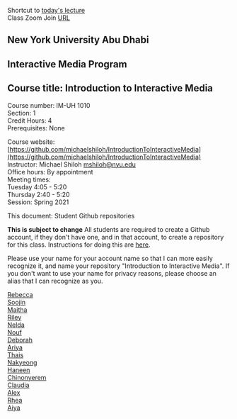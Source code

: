 Shortcut to [today's lecture](lectureNotes.md/#todays-lecture)    
Class Zoom Join [URL](https://nyu.zoom.us/j/91294673706)  

## New York University Abu Dhabi    
## Interactive Media Program    
## Course title: Introduction to Interactive Media  
Course number: IM-UH 1010   
Section: 1    
Credit Hours: 4         
Prerequisites: None       

Course website: [https://github.com/michaelshiloh/IntroductionToInteractiveMedia](https://github.com/michaelshiloh/IntroductionToInteractiveMedia)      
Instructor: Michael Shiloh mshiloh@nyu.edu    
Office hours: By appointment  
Meeting times:        
Tuesday 4:05 - 5:20  
Thursday 2:40 - 5:20  
Session: Spring 2021       

This document: Student Github repositories

**This is subject to change**
All students are required to create a Github account, if they don't have one,
and in that account, to create a repository for this class. Instructions for
doing this are
[here](https://github.com/michaelshiloh/resourcesForClasses#github-resources).

Please use your name for your account name so that I can more easily recognize
it, and name your repository "Introduction to Interactive Media". If you don't
want to use your name for privacy reasons, please choose an alias that I can
recognize as you.

[Rebecca](https://github.com/rebecca1230/IntrotoIM)  
[Soojin](https://github.com/Soojin-Lee0819/IntrotoIM)  
[Maitha](https://github.com/maithaalghfeli/IntroToInteractiveMedia)  
[Riley](https://github.com/RilleyHa/Introduction-to-Interactive-Media)  
[Nelda](https://github.com/neldajohn/INTRO_TO_IM)  
[Nouf](https://github.com/NoufAlnuaimi/IntrotoIM)  
[Deborah](https://github.com/deborah-74/IntrotoIM)  
[Ariya](https://github.com/ariyachlt/Intro_IM)   
[Thais]( https://github.com/ThaisAlvarenga/IntroToIM)  
[Nakyeong](https://github.com/nakyeongahn/IntrotoIM)  
[Haneen](https://github.com/haneenfathy)  
[Chinonyerem](https://github.com/ChinoUkaegbu/IntrotoIM)  
[Claudia](https://github.com/clauneumannv/introtoim)  
[Alex](https://github.com/fyk211/Intro-to-IM)  
[Rhea](https://github.com/Rhea-Braithwaite/IntrotoIM.git)  
[Aiya](https://github.com/Sartbayeva)  
